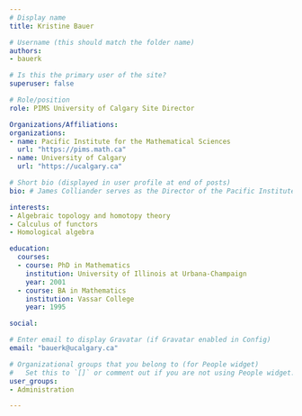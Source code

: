 ```yaml
---
# Display name
title: Kristine Bauer

# Username (this should match the folder name)
authors:
- bauerk

# Is this the primary user of the site?
superuser: false

# Role/position
role: PIMS University of Calgary Site Director

Organizations/Affiliations:
organizations:
- name: Pacific Institute for the Mathematical Sciences
  url: "https://pims.math.ca"
- name: University of Calgary
  url: "https://ucalgary.ca"

# Short bio (displayed in user profile at end of posts)
bio: # James Colliander serves as the Director of the Pacific Institute for the Mathematical Sciences.

interests:
- Algebraic topology and homotopy theory
- Calculus of functors
- Homological algebra

education:
  courses:
  - course: PhD in Mathematics
    institution: University of Illinois at Urbana-Champaign
    year: 2001
  - course: BA in Mathematics
    institution: Vassar College
    year: 1995

social:

# Enter email to display Gravatar (if Gravatar enabled in Config)
email: "bauerk@ucalgary.ca"

# Organizational groups that you belong to (for People widget)
#   Set this to `[]` or comment out if you are not using People widget.
user_groups:
- Administration

---
```

